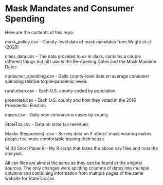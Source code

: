 # Mask Mandates and Consumer Spending

Here are the contents of this repo:

mask_policy.csv - County-level data of mask mandates from Wright et al. (2020)

class_data.csv - The data provided to us in class, contains a couple different things but all I use is the Re-opening Dates and the Mask Mandate Dates

consumer_spending.csv - Daily county-level data on average consumer spending relative to pre-pandemic levels

ruralurban.csv - Each U.S. county coded by population

presvotes.csv - Each U.S. county and how they voted in the 2016 Presidential Election

cases.csv - Daily new coronavirus cases by county

StateTax.csv - Data on state tax revenues

Masks (Responses) .csv - Survey data on if others' mask wearing makes people feel more comfortable leaving their house.

14.33 Short Paper.R - My R script that takes the above csv files and runs the analysis. 

All csv files are almost the same as they can be found at the original sources. The only changes were splitting columns of dates into multiple columns and combining information from multiple pages of the same website for StateTax.csv.

